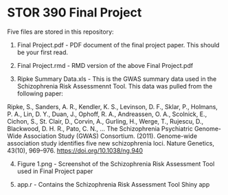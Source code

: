 # STOR 390 Final Project

Five files are stored in this repository:

1. Final Project.pdf - PDF document of the final project paper. This should be your first read.

2. Final Project.rmd - RMD version of the above Final Project.pdf

3. Ripke Summary Data.xls - This is the GWAS summary data used in the Schizophrenia Risk Assessmennt Tool. This data was pulled from the following paper:

Ripke, S., Sanders, A. R., Kendler, K. S., Levinson, D. F., Sklar, P., Holmans, P. A., Lin, D. Y., Duan, J., Ophoff, R. A., Andreassen, O. A., Scolnick, E., Cichon, S., St. Clair, D., Corvin, A., Gurling, H., Werge, T., Rujescu, D., Blackwood, D. H. R., Pato, C. N., … The Schizophrenia Psychiatric Genome-Wide Association Study (GWAS) Consortium. (2011). Genome-wide association study identifies five new schizophrenia loci. Nature Genetics, 43(10), 969–976. https://doi.org/10.1038/ng.940

4. Figure 1.png - Screenshot of the Schizophrenia Risk Assessment Tool used in Final Project paper

5. app.r - Contains the Schizophrenia Risk Assessment Tool Shiny app

